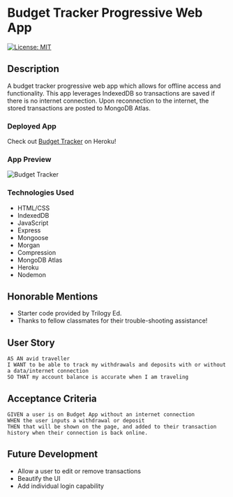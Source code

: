 # Budget Tracker Progressive Web App
[![License: MIT](https://img.shields.io/badge/License-MIT-yellow.svg)](https://opensource.org/licenses/MIT)

## Description
A budget tracker progressive web app which allows for offline access and functionality. This app leverages IndexedDB so transactions are saved if there is no internet connection. Upon reconnection to the internet, the stored transactions are posted to MongoDB Atlas.

### Deployed App
Check out [Budget Tracker](https://secret-badlands-22359.herokuapp.com/) on Heroku!

### App Preview
![Budget Tracker](https://user-images.githubusercontent.com/65197724/96949323-a6806300-14b5-11eb-92e7-07b2dd237515.gif)

### Technologies Used
- HTML/CSS
- IndexedDB
- JavaScript
- Express
- Mongoose
- Morgan
- Compression
- MongoDB Atlas
- Heroku
- Nodemon

## Honorable Mentions
- Starter code provided by Trilogy Ed. 
- Thanks to fellow classmates for their trouble-shooting assistance!

## User Story
```
AS AN avid traveller
I WANT to be able to track my withdrawals and deposits with or without a data/internet connection
SO THAT my account balance is accurate when I am traveling
```

## Acceptance Criteria
```
GIVEN a user is on Budget App without an internet connection
WHEN the user inputs a withdrawal or deposit
THEN that will be shown on the page, and added to their transaction history when their connection is back online.
```

## Future Development
- Allow a user to edit or remove transactions
- Beautify the UI
- Add individual login capability